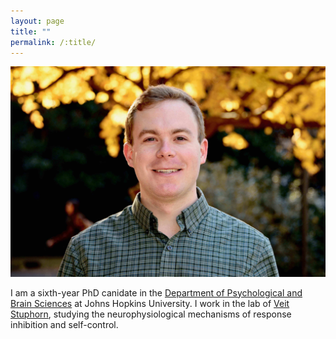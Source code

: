 ```yaml
---
layout: page
title: ""
permalink: /:title/
---
```


![headshot](/assets/ElseyJG_Pic2.jpg)

I am a sixth-year PhD canidate in the [Department of Psychological and Brain Sciences](https://pbs.jhu.edu/) at Johns Hopkins University. I work in the lab of [Veit Stuphorn](https://www.hopkinsmedicine.org/research/labs/veit-stuphorn-laboratory), studying the neurophysiological mechanisms of response inhibition and self-control.
